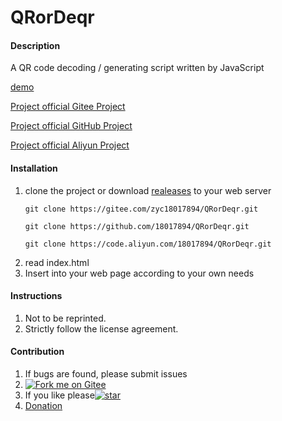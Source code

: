 # QRorDeqr

#### Description
A QR code decoding / generating script written by JavaScript

[demo](https://zyc18017894.gitee.io/qrordeqr/)

[Project official Gitee Project](https://gitee.com/zyc18017894/QRorDeqr)

[Project official GitHub Project](https://github.com/18017894/QRorDeqr)

[Project official Aliyun Project](https://code.aliyun.com/18017894/QRorDeqr.git)


#### Installation

1.  clone the project or download [realeases](https://gitee.com/zyc18017894/QRorDeqr/releases) to your web server
    ```
    git clone https://gitee.com/zyc18017894/QRorDeqr.git
    ```
    ```
    git clone https://github.com/18017894/QRorDeqr.git
    ```
    ```
    git clone https://code.aliyun.com/18017894/QRorDeqr.git
    ```
2.  read index.html
3.  Insert into your web page according to your own needs

#### Instructions

1.  Not to be reprinted.
2.  Strictly follow the license agreement.

#### Contribution

1.  If bugs are found, please submit issues
2.  [![Fork me on Gitee](https://gitee.com/zyc18017894/QRorDeqr/widgets/widget_3.svg)](https://gitee.com/zyc18017894/QRorDeqr)
3.  If you like please[![star](https://gitee.com/zyc18017894/QRorDeqr/badge/star.svg?theme=white)](https://gitee.com/zyc18017894/QRorDeqr/stargazers)
4.  [Donation](https://gitee.com/zyc18017894/QRorDeqr#%E6%8D%90%E8%B5%A0)